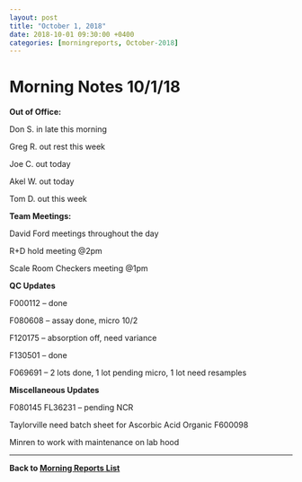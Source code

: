 ```yaml
---
layout: post
title: "October 1, 2018"
date: 2018-10-01 09:30:00 +0400
categories: [morningreports, October-2018] 
---
```


# Morning Notes 10/1/18

**Out of Office:**

Don S. in late this morning

Greg R. out rest this week

Joe C. out today

Akel W. out today

Tom D. out this week

**Team Meetings:**

David Ford meetings throughout the day

R+D hold meeting \@2pm

Scale Room Checkers meeting \@1pm

**QC Updates**

F000112 – done

F080608 – assay done, micro 10/2

F120175 – absorption off, need variance

F130501 – done

F069691 – 2 lots done, 1 lot pending micro, 1 lot need resamples

**Miscellaneous Updates**

F080145 FL36231 – pending NCR

Taylorville need batch sheet for Ascorbic Acid Organic F600098

Minren to work with maintenance on lab hood

___ 

**[<i class="fas fa-chevron-left"></i>](/morningreports/index.html) Back to  [Morning Reports List](/morningreports/index.html "Morning Reports")**
